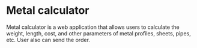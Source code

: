 # Metal calculator

Metal calculator is a web application that allows users to calculate the weight, length, cost, and other parameters of metal profiles, sheets, pipes, etc.
User also can send the order.
